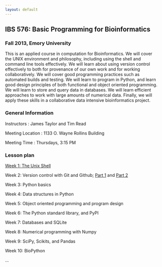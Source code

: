 ```yaml
---
layout: default
---
```


## IBS 576: Basic Programming for Bioinformatics

### Fall 2013, Emory University

This is an applied course in computation for Bioinformatics. We will cover the UNIX environment and philosophy, including using the shell and command line tools effectively. We will learn about using version control effectively to both for provenance of our own work and for working collaboratively. We will cover good programming practices such as automated builds and testing. We will learn to program in Python, and learn good design principles of both functional and object oriented programming. We will learn to store and query data in databases. We will learn efficient approaches to work with large amounts of numerical data. Finally, we will apply these skills in a collaborative data intensive bioinformatics project. 

### General Information

Instructors
: James Taylor and Tim Read

Meeting Location
: 1133 O. Wayne Rollins Building

Meeting Time
: Thursdays, 3:15 PM

### Lesson plan

[Week 1: The Unix Shell](shell/tutorial.html)

Week 2: Version control with Git and Github; [Part 1](git/local.html) and [Part 2](git/remote.html)

Week 3: Python basics

Week 4: Data structures in Python

Week 5: Object oriented programming and program design

Week 6: The Python standard library, and PyPI

Week 7: Databases and SQLite

Week 8: Numerical programming with Numpy

Week 9: SciPy, Scikits, and Pandas

Week 10: BioPython

...